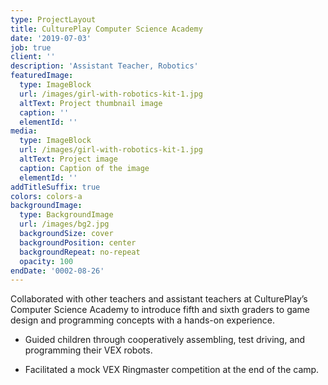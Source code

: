 ```yaml
---
type: ProjectLayout
title: CulturePlay Computer Science Academy
date: '2019-07-03'
job: true
client: ''
description: 'Assistant Teacher, Robotics'
featuredImage:
  type: ImageBlock
  url: /images/girl-with-robotics-kit-1.jpg
  altText: Project thumbnail image
  caption: ''
  elementId: ''
media:
  type: ImageBlock
  url: /images/girl-with-robotics-kit-1.jpg
  altText: Project image
  caption: Caption of the image
  elementId: ''
addTitleSuffix: true
colors: colors-a
backgroundImage:
  type: BackgroundImage
  url: /images/bg2.jpg
  backgroundSize: cover
  backgroundPosition: center
  backgroundRepeat: no-repeat
  opacity: 100
endDate: '0002-08-26'
---
```

Collaborated with other teachers and assistant teachers at CulturePlay’s Computer Science Academy to introduce fifth and sixth graders to game design and programming concepts with a hands-on experience. 

*   Guided children through cooperatively assembling, test driving, and programming their VEX robots. 

<!---->

*   Facilitated a mock VEX Ringmaster competition at the end of the camp. 


